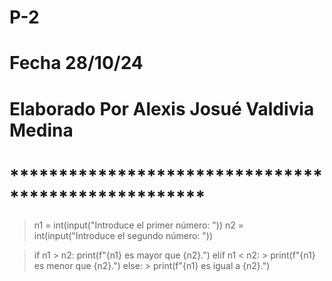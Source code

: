  # P-2
# Fecha 28/10/24
# Elaborado Por Alexis Josué Valdivia Medina 
# ****************************************************
> n1 = int(input("Introduce el primer número: ")) 
> n2 = int(input("Introduce el segundo número: ")) 

> if n1 > n2:
   >  print(f"{n1} es mayor que {n2}.") 
> elif n1 < n2: 
    > print(f"{n1} es menor que {n2}.") 
> else: 
    > print(f"{n1} es igual a {n2}.")
    
